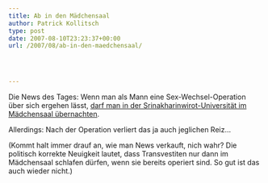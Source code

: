 ```yaml
---
title: Ab in den Mädchensaal
author: Patrick Kollitsch
type: post
date: 2007-08-10T23:23:37+00:00
url: /2007/08/ab-in-den-maedchensaal/




---
```

Die News des Tages: Wenn man als Mann eine Sex-Wechsel-Operation über sich ergehen lässt, [darf man in der Srinakharinwirot-Universität im Mädchensaal übernachten][1]. 

Allerdings: Nach der Operation verliert das ja auch jeglichen Reiz&#8230;

(Kommt halt immer drauf an, wie man News verkauft, nich wahr? Die politisch korrekte Neuigkeit lautet, dass Transvestiten nur dann im Mädchensaal schlafen dürfen, wenn sie bereits operiert sind. So gut ist das auch wieder nicht.)

 [1]: http://www.nationmultimedia.com/breakingnews/read.php?newsid=30044682